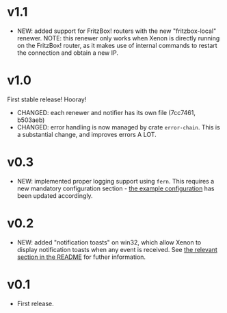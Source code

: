 # v1.1

- NEW: added support for FritzBox! routers with the new "fritzbox-local" renewer.
       NOTE: this renewer only works when Xenon is directly running on the FritzBox! router, as it
       makes use of internal commands to restart the connection and obtain a new IP.

# v1.0

First stable release! Hooray!

- CHANGED: each renewer and notifier has its own file (7cc7461, b503aeb)
- CHANGED: error handling is now managed by crate `error-chain`. This is a substantial change,
  and improves errors A LOT.

# v0.3

- NEW: implemented proper logging support using `fern`. This requires a new mandatory configuration
  section - [the example configuration](config.example.toml) has been updated accordingly.

# v0.2

- NEW: added "notification toasts" on win32, which allow Xenon to display notification toasts
  when any event is received. See
  [the relevant section in the README](README.md#notification-toasts) for futher information.

# v0.1

- First release.
